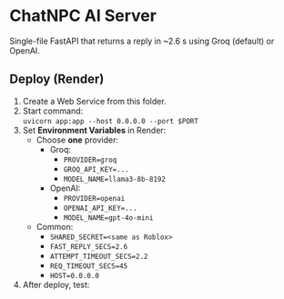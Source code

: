 <!-- server/README.md -->
# ChatNPC AI Server

Single-file FastAPI that returns a reply in ~2.6 s using Groq (default) or OpenAI.

## Deploy (Render)
1. Create a Web Service from this folder.
2. Start command:  
   `uvicorn app:app --host 0.0.0.0 --port $PORT`
3. Set **Environment Variables** in Render:
   - Choose **one** provider:
     - Groq:
       - `PROVIDER=groq`
       - `GROQ_API_KEY=...`
       - `MODEL_NAME=llama3-8b-8192`
     - OpenAI:
       - `PROVIDER=openai`
       - `OPENAI_API_KEY=...`
       - `MODEL_NAME=gpt-4o-mini`
   - Common:
     - `SHARED_SECRET=<same as Roblox>`
     - `FAST_REPLY_SECS=2.6`
     - `ATTEMPT_TIMEOUT_SECS=2.2`
     - `REQ_TIMEOUT_SECS=45`
     - `HOST=0.0.0.0`
4. After deploy, test:

